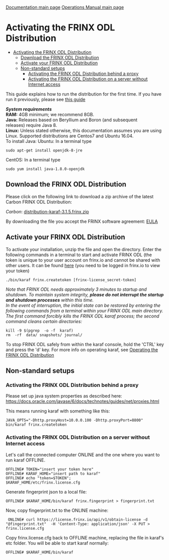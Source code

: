 [Documentation main page](https://frinxio.github.io/Frinx-docs/)
[Operations Manual main page](https://frinxio.github.io/Frinx-docs/FRINX_ODL_Distribution/Carbon/operations_manual.html)
# Activating the FRINX ODL Distribution
<!-- TOC -->

- [Activating the FRINX ODL Distribution](#activating-the-frinx-odl-distribution)
    - [Download the FRINX ODL Distribution](#download-the-frinx-odl-distribution)
    - [Activate your FRINX ODL Distribution](#activate-your-frinx-odl-distribution)
    - [Non-standard setups](#non-standard-setups)
        - [Activating the FRINX ODL Distribution behind a proxy](#activating-the-frinx-odl-distribution-behind-a-proxy)
        - [Activating the FRINX ODL Distribution on a server without Internet access](#activating-the-frinx-odl-distribution-on-a-server-without-internet-access)

<!-- /TOC -->
This guide explains how to run the distribution for the first time. If you have run it previously, please see [this guide](running-frinx-odl-after-activation.md)

***System requirements***  
**RAM:** 4GB minimum; we recommend 8GB.  
**Java:** Releases based on Beryllium and Boron (and subsequent releases) require Java 8.  
**Linux:** Unless stated otherwise, this documentation assumes you are using Linux. Supported distributions are Centos7 and Ubuntu 16.04.  
To install Java:
Ubuntu: In a terminal type

    sudo apt-get install openjdk-8-jre

CentOS: In a terminal type

    sudo yum install java-1.8.0-openjdk

## Download the FRINX ODL Distribution  

Please click on the following link to download a zip archive of the latest Carbon FRINX ODL Distribution:

*Carbon*: [distribution-karaf-3.1.5.frinx.zip](https://license.frinx.io/download/distribution-karaf-3.1.5.frinx.zip)

By downloading the file you accept the FRINX software agreement: [EULA](7793505-v7-Frinx-ODL-Distribution-Software-End-User-License-Agreement.pdf)

## Activate your FRINX ODL Distribution  

To activate your installation, unzip the file and open the directory. Enter the following commands in a terminal to start and activate FRINX ODL (the token is unique to your user account on frinx.io and cannot be shared with other users. It can be found [here](https://frinx.io/my-licenses-information) (you need to be logged in frinx.io to view your token)

    ./bin/karaf frinx.createtoken [frinx-license_secret-token]

*Note that FRINX ODL needs approximately 3 minutes to startup and shutdown. To maintain system integrity, **please do not interrupt the startup and shutdown processes** within this time.*  
*In the event of interruption, the initial state can be restored by entering the following commands from a terminal within your FRINX ODL main directory. The first command forcibly kills the FRINX ODL karaf process; the second command cleans certain directories:*

```
kill -9 $(pgrep  -o -f  karaf)
rm  -rf  data/ snapshots/ journal/
```
To stop FRINX ODL safely from within the karaf console, hold the 'CTRL' key and press the 'd' key.
For more info on operating karaf, see [Operating the FRINX ODL Distribution](running-frinx-odl-after-activation)

## Non-standard setups

### Activating the FRINX ODL Distribution behind a proxy  
Please set up java system properties as described here: <https://docs.oracle.com/javase/6/docs/technotes/guides/net/proxies.html>

This means running karaf with something like this:

    JAVA_OPTS="-Dhttp.proxyHost=10.0.0.100 -Dhttp.proxyPort=8800" bin/karaf frinx.createtoken


### Activating the FRINX ODL Distribution on a server without Internet access  
Let's call the connected computer ONLINE and the one where you want to run karaf OFFLINE.

    OFFLINE# TOKEN="insert your token here"
    OFFLINE# KARAF_HOME="insert path to karaf"
    OFFLINE# echo "token=$TOKEN";
    $KARAF_HOME/etc/frinx.license.cfg


Generate fingerprint json to a local file:

    OFFLINE# $KARAF_HOME/bin/karaf frinx.fingerprint > fingerprint.txt


Now, copy fingerprint.txt to the ONLINE machine:

     ONLINE# curl https://license.frinx.io/api/v1/obtain-license -d "@fingerprint.txt"  -H 'Content-Type: application/json' -X PUT > frinx.license.cfg


Copy frinx.license.cfg back to OFFLINE machine, replacing the file in karaf's etc folder. You will be able to start karaf normally:

    OFFLINE# $KARAF_HOME/bin/karaf

